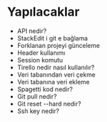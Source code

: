 # Yapılacaklar

- API nedir?
- StackEdit i git e bağlama
- Forklanan projeyi günceleme
- Header kullanımı
- Session komutu
- Tirello nedir nasıl kullanılır?
- Veri tabanından veri çekme
- Veri tabanına veri ekleme
- Spagetti kod nedir?
- Git pull nedir?
- Git reset --hard nedir?
- Ssh key nedir?
